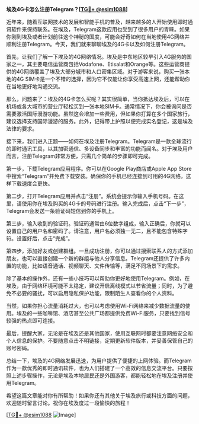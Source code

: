 **埃及4G卡怎么注册Telegram？[[TG💪+ @esim1088](https://t.me/s/esim1088)]**

近年来，随着互联网技术的发展和智能手机的普及，越来越多的人开始使用即时通讯软件来保持联系。在埃及，Telegram这款应用也受到了很多用户的青睐。如果你刚到埃及或者计划前往这个神秘的国度，可能会好奇如何在当地使用4G网络并顺利注册Telegram。今天，我们就来聊聊埃及的4G卡以及如何注册Telegram。

首先，让我们了解一下埃及的4G网络情况。埃及是中东地区较早引入4G服务的国家之一，其主要电信运营商包括Vodafone、Etisalat和Orange等。这些运营商提供的4G网络覆盖了埃及大部分城市和人口密集区域。对于游客来说，购买一张本地的4G SIM卡是一个不错的选择，因为它不仅能让你享受高速上网，还能帮助你在当地更好地沟通交流。

那么，问题来了：埃及的4G卡怎么买呢？其实很简单，当你抵达埃及后，可以在机场或各大城市的营业厅轻松买到一张本地SIM卡。通常情况下，你会被询问是否需要激活国际漫游功能。虽然这会增加一些费用，但如果你打算在多个国家旅行，建议选择支持国际漫游的服务。此外，记得带上护照以便完成实名登记，这是埃及法律的要求。

接下来，我们进入正题——如何在埃及注册Telegram。Telegram是一款全球流行的即时通讯工具，以其加密通信、多设备同步和丰富的功能而闻名。对于埃及用户而言，注册Telegram非常方便，只需几个简单的步骤即可完成。

第一步，下载Telegram应用程序。你可以在Google Play商店或Apple App Store中搜索“Telegram”并免费下载安装。确保你的手机已经连接到可用的4G网络，这样下载速度会更快。

第二步，打开Telegram应用并点击“注册”。系统会提示你输入手机号码。在这里，请使用你在埃及购买的4G卡的号码进行注册。输入完成后，点击“下一步”，Telegram会发送一条验证码短信到你的手机上。

第三步，输入收到的验证码。验证码通常由6位数字组成，输入正确后，你就可以设置自己的用户名和密码了。请注意，用户名必须独一无二，且不能包含特殊字符。设置好后，点击“完成”。

第四步，添加好友或创建群组。一旦成功注册，你可以通过搜索联系人的方式添加朋友，也可以直接创建一个新的群组与他人分享信息。Telegram还提供了许多内置的功能，比如语音通话、视频聊天、文件传输等，满足不同场景下的需求。

除了基本的操作外，还有一些小技巧可以帮助你更好地使用Telegram。例如，在埃及，由于网络环境可能不太稳定，建议开启离线模式以节省流量；同时，为了避免不必要的骚扰，可以启用隐私保护功能，限制陌生人查看你的个人资料。

当然，如果你担心流量消耗过大，也可以考虑使用Wi-Fi网络来减少数据流量的使用。埃及的一些咖啡馆、酒店甚至公共广场都提供免费Wi-Fi服务，只要找到信号较强的热点即可连接。

最后，提醒大家，无论是在埃及还是其他国家，使用互联网时都要注意网络安全和个人信息的保护。不要随意点击不明链接，定期更新软件版本，并妥善保管自己的账号密码。

总结一下，埃及的4G网络发展迅速，为用户提供了便捷的上网体验。而Telegram作为一款优秀的即时通讯软件，也为人们搭建了一个高效的信息交流平台。只要按照上述步骤操作，无论是埃及本地居民还是外国游客，都能轻松地在埃及注册并使用Telegram。

希望这篇文章能对你有所帮助！如果你还有其他关于埃及旅行或科技方面的问题，欢迎随时留言讨论。祝你在埃及度过一段愉快的旅程！

[[TG💪+ @esim1088](https://t.me/s/esim1088) ![Image](https://i.postimg.cc/4NQfJmqS/Snipaste-2025-05-13-00-14-12.png)]